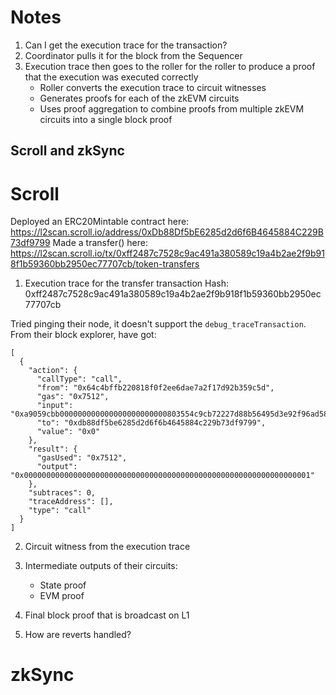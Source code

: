 # Notes
1. Can I get the execution trace for the transaction?
2. Coordinator pulls it for the block from the Sequencer
3. Execution trace then goes to the roller for the roller to produce a proof that the execution was executed correctly
    - Roller converts the execution trace to circuit witnesses
    - Generates proofs for each of the zkEVM circuits
    - Uses proof aggregation to combine proofs from multiple zkEVM circuits into a single block proof


## Scroll and zkSync
# Scroll
Deployed an ERC20Mintable contract here: https://l2scan.scroll.io/address/0xDb88Df5bE6285d2d6f6B4645884C229B73df9799 
Made a transfer() here: https://l2scan.scroll.io/tx/0xff2487c7528c9ac491a380589c19a4b2ae2f9b918f1b59360bb2950ec77707cb/token-transfers 

1. Execution trace for the transfer transaction
Hash: 0xff2487c7528c9ac491a380589c19a4b2ae2f9b918f1b59360bb2950ec77707cb 

Tried pinging their node, it doesn't support the `debug_traceTransaction`. From their block explorer, have got:

```
[
  {
    "action": {
      "callType": "call",
      "from": "0x64c4bffb220818f0f2ee6dae7a2f17d92b359c5d",
      "gas": "0x7512",
      "input": "0xa9059cbb000000000000000000000000803554c9cb72227d88b56495d3e92f96ad589b09000000000000000000000000000000000000000000000000000000000000000a",
      "to": "0xdb88df5be6285d2d6f6b4645884c229b73df9799",
      "value": "0x0"
    },
    "result": {
      "gasUsed": "0x7512",
      "output": "0x0000000000000000000000000000000000000000000000000000000000000001"
    },
    "subtraces": 0,
    "traceAddress": [],
    "type": "call"
  }
]
```
2. Circuit witness from the execution trace
3. Intermediate outputs of their circuits:
   - State proof
   - EVM proof
4. Final block proof that is broadcast on L1 

5. How are reverts handled?

# zkSync



